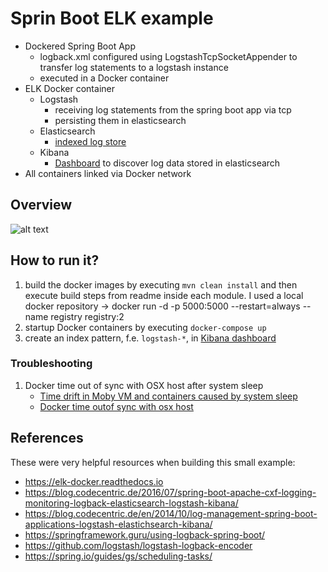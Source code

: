 # Sprin Boot ELK example

* Dockered Spring Boot App
    * logback.xml configured using LogstashTcpSocketAppender to transfer log statements to a logstash instance
    * executed in a Docker container
* ELK Docker container
    * Logstash
        * receiving log statements from the spring boot app via tcp
        * persisting them in elasticsearch
    * Elasticsearch
        * [indexed log store](http://localhost:9200/_search?pretty)
    * Kibana
        * [Dashboard](http://localhost:5601/app/kibana) to discover log data stored in elasticsearch
* All containers linked via Docker network

## Overview

![alt text][overview]

[overview]: doc/docker-overview.png "Architectural overview"

## How to run it?
1. build the docker images by executing `mvn clean install` and then execute build steps from readme inside each module.
   I used a local docker repository -> docker run -d -p 5000:5000 --restart=always --name registry registry:2
2. startup Docker containers by executing `docker-compose up`
3. create an index pattern, f.e. `logstash-*`, in [Kibana dashboard](http://localhost:5601/app/kibana)

### Troubleshooting
1. Docker time out of sync with OSX host after system sleep
    * [Time drift in Moby VM and containers caused by system sleep](https://github.com/docker/for-mac/issues/17)
    * [Docker time outof sync with osx host](https://github.com/docker/for-mac/issues/1260)

## References
These were very helpful resources when building this small example:

* https://elk-docker.readthedocs.io
* https://blog.codecentric.de/2016/07/spring-boot-apache-cxf-logging-monitoring-logback-elasticsearch-logstash-kibana/
* https://blog.codecentric.de/en/2014/10/log-management-spring-boot-applications-logstash-elastichsearch-kibana/
* https://springframework.guru/using-logback-spring-boot/
* https://github.com/logstash/logstash-logback-encoder
* https://spring.io/guides/gs/scheduling-tasks/

